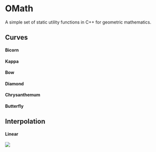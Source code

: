 # OMath
A simple set of static utility functions in C++ for geometric mathematics.

## Curves
#### Bicorn
#### Kappa
#### Bow
#### Diamond
#### Chrysanthemum
#### Butterfly
## Interpolation
#### Linear

<a href="https://codeclimate.com/github/OllieReynolds/OMath"><img src="https://codeclimate.com/github/OllieReynolds/OMath/badges/issue_count.svg" /></a>
